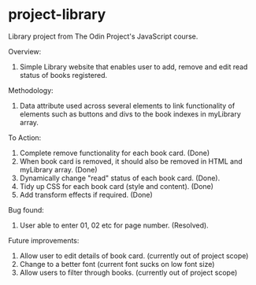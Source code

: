 # project-library
Library project from The Odin Project's JavaScript course.

Overview:

1. Simple Library website that enables user to add, remove and edit read status of books registered.

Methodology:

1. Data attribute used across several elements to link functionality of elements such as buttons and divs to the book indexes in myLibrary array.


To Action:

1. Complete remove functionality for each book card. (Done)
2. When book card is removed, it should also be removed in HTML and myLibrary array. (Done)
3. Dynamically change "read" status of each book card. (Done).
4. Tidy up CSS for each book card (style and content). (Done)
5. Add transform effects if required. (Done)


Bug found:

1. User able to enter 01, 02 etc for page number. (Resolved).

Future improvements:

1. Allow user to edit details of book card. (currently out of project scope)
2. Change to a better font (current font sucks on low font size)
3. Allow users to filter through books. (currently out of project scope)
